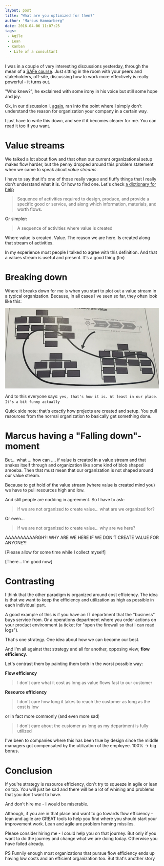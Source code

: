 ```yaml
---
layout: post
title: "What are you optimized for then?"
author: "Marcus Hammarberg"
date: 2016-04-06 11:07:25
tags:
 - Agile
 - Lean
 - Kanban
  - Life of a consultant
---
```


I was in a couple of very interesting discussions yesterday, through the mean of a [SAFe course](http://www.marcusoft.net/2016/04/thoughts-after-a-safe-course.html). Just sitting in the room with your peers and stakeholders, off-site, discussing how to work more effectively is really powerful - it turns out.

"Who knew?", he exclaimed with some irony in his voice but still some hope and joy.

Ok, in our discussion I, [again](http://www.marcusoft.net/2016/02/the-hidden-agenda-of-agile.html), ran into the point where I simply don't understand the reason for organization your company in a certain way.

I just have to write this down, and see if it becomes clearer for me. You can read it too if you want.

<!-- excerpt-end -->

# Value streams
We talked a lot about flow and that often our current organizational setup makes flow harder, but the penny dropped around this problem statement when we came to speak about *value streams*.

I have to say that it's one of those really vague and fluffy things that I really don't understand what it is. Or how to find one. Let's check [a dictionary for help](http://www.businessdictionary.com/definition/value-stream.html)

<blockquote>Sequence of activities required to design, produce, and provide a specific good or service, and along which information, materials, and worth flows.</blockquote>

Or simpler:

<blockquote>A sequence of activities where value is created</blockquote>

Where value is created. Value. The reason we are here. Is created along that stream of activities.

In my experience most people I talked to agree with this definition. And that a values stream is useful and present. It's a good thing (tm)

# Breaking down

Where it breaks down for me is when you start to plot out a value stream in a typical organization. Because, in all cases I've seen so far, they often look like this:

![A value stream in a typical organization](/img/valuestreamInOrgs.jpg)

And to this everyone says: `yes, that's how it is. At least in our place. It's a bit funny actually`

Quick side note: that's exactly how projects are created and setup. You pull resources from the normal organization to basically get something done.

# Marcus having a "Falling down"-moment
But... what ... how can .... if value is created in a value stream and that snakes itself through and organization like some kind of blob shaped amoeba. Then that must mean that our organization is not shaped around our value stream.

Because to get hold of the value stream (where value is created mind you) we have to pull resources high and low.

And still people are nodding in agreement. So I have to ask:

<blockquote>If we are not organized to create value... what are we organized for?</blockquote>

Or even...

<blockquote>If we are not organized to create value... why are we here?</blockquote>

AAAAAAAAAARGH?! WHY ARE WE HERE IF WE DON'T CREATE VALUE FOR ANYONE?!

[Please allow for some time while I collect myself]

[There... I'm good now]

# Contrasting
I think that the other paradigm is organized around cost efficiency. The idea is that we want to keep the efficiency and utilization as high as possible in each individual part.

A good example of this is if you have an IT department that the "business" buys service from. Or a operations department where you order actions on your product environment (a ticket for "open the firewall so that I can read logs").

That's one strategy. One idea about how we can become our best.

And I'm all against that strategy and all for another, opposing view; **flow efficiency**.

Let's contrast them by painting them both in the worst possible way:

**Flow efficiency**

<blockquote>I don't care what it cost as long as value flows fast to our customer</blockquote>

**Resource efficiency**

<blockquote>I don't care how long it takes to reach the customer as long as the cost is low</blockquote>

or in fact more commonly (and even more sad)

<blockquote>I don't care about the customer as long as my department is fully utilized</blockquote>

I've been to companies where this has been true by design since the middle managers got compensated by the utilization of the employee. 100% -> big bonus.

# Conclusion
If you're strategy is resource efficiency, don't try to squeeze in agile or lean on top. You will just be sad and there will be a lot of whining and problems that you don't want to have.

And don't hire me - I would be miserable.

Although, if you are in that place and want to go towards flow efficiency - lean and agile are GREAT tools to help you find where you should start your improvement work. Lean and agile are problem homing missiles.

Please consider hiring me - I could help you on that journey. But only if you want to do the journey and change what we are doing today. Otherwise you have failed already.

PS
Funnily enough most organizations that pursue flow efficiency ends up having low costs and an efficient organization too. But that's another story